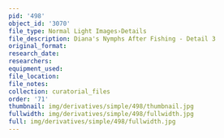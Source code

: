```yaml
---
pid: '498'
object_id: '3070'
file_type: Normal Light Images›Details
file_description: Diana's Nymphs After Fishing - Detail 3
original_format:
research_date:
researchers:
equipment_used:
file_location:
file_notes:
collection: curatorial_files
order: '71'
thumbnail: img/derivatives/simple/498/thumbnail.jpg
fullwidth: img/derivatives/simple/498/fullwidth.jpg
full: img/derivatives/simple/498/fullwidth.jpg
---
```

